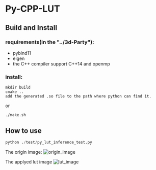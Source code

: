 # Py-CPP-LUT

## Build and Install

### requirements(in the "../3d-Party"):
- pybind11
- eigen
- the C++ compiler support C++14 and openmp

### install: 

```
mkdir build
cmake ..
add the generated .so file to the path where python can find it.
```
or
```
./make.sh
```

## How to use
```python
python ./test/py_lut_inference_test.py
```

The origin image: ![origin_image](./test/1.jpg)

The applyed lut image
![lut_image](./test/new_img_1.jpg)
